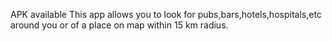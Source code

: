 APK available
This app allows you to look for pubs,bars,hotels,hospitals,etc around you or of a place on map within 15 km radius.
